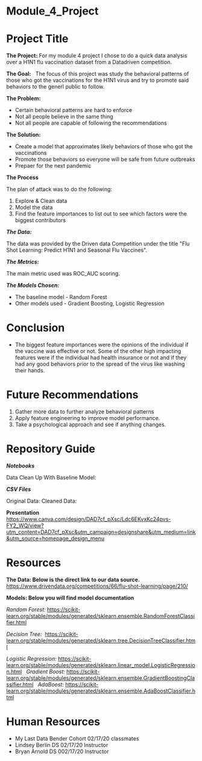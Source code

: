 # Module_4_Project
# Project Title

**The Project:**
  For my module 4 project I chose to do a quick data analysis over a H1N1 flu vaccination dataset from a Datadriven competition.


**The Goal:**
  The focus of this project was study the behavioral patterns of those who got the vaccinations for the H1N1 virus and try to promote said behaviors to the generl public to follow. 


**The Problem:**
* Certain behavioral patterns are hard to enforce
* Not all people believe in the same thing
* Not all people are capable of following the recommendations


**The Solution:**
* Create a model that approximates likely behaviors of those who got the vaccinations
* Promote those behaviors so everyone will be safe from future outbreaks
* Prepaer for the next pandemic


**The Process**

The plan of attack was to do the following:
1. Explore & Clean data 
2. Model the data
3. Find the feature importances to list out to see which factors were the biggest contributors

***The Data:*** 

The data was provided by the Driven data Competition under the title "Flu Shot Learning: Predict H1N1 and Seasonal Flu Vaccines".

***The Metrics:*** 

The main metric used was ROC_AUC scoring.

***The Models Chosen:***
* The baseline model - Random Forest
* Other models used - Gradient Boosting, Logistic Regression

# Conclusion
* The biggest feature importances were the opinions of the individual if the vaccine was effective or not. Some of the other high impacting features were if the individual had health insurance or not and if they had any good behaviors prior to the spread of the virus like washing their hands.

# Future Recommendations
1. Gather more data to further analyze behavioral patterns
2. Apply feature engineering to improve model performance.
3. Take a psychological approach and see if anything changes.


# Repository Guide
***Notebooks***

Data Clean Up With Baseline Model: 

***CSV Files***

Original Data: 
Cleaned Data: 

**Presentation**
https://www.canva.com/design/DAD7cf_pXsc/Ldc6EKvxKc24pvs-FY2_WQ/view?utm_content=DAD7cf_pXsc&utm_campaign=designshare&utm_medium=link&utm_source=homepage_design_menu

# Resources

**The Data: Below is the direct link to our data source.**
https://www.drivendata.org/competitions/66/flu-shot-learning/page/210/


**Models: Below you will find model documentation**

*Random Forest:* https://scikit-learn.org/stable/modules/generated/sklearn.ensemble.RandomForestClassifier.html

*Decision Tree:*  https://scikit-learn.org/stable/modules/generated/sklearn.tree.DecisionTreeClassifier.html

*Logistic Regression:* https://scikit-learn.org/stable/modules/generated/sklearn.linear_model.LogisticRegression.html 
  
*Gradient Boost:* https://scikit-learn.org/stable/modules/generated/sklearn.ensemble.GradientBoostingClassifier.html
  
*AdaBoost:* https://scikit-learn.org/stable/modules/generated/sklearn.ensemble.AdaBoostClassifier.html
  
 
 # Human Resources
 * My Last Data Bender Cohort 02/17/20 classmates
 * Lindsey Berlin DS 02/17/20 Instructor 
 * Bryan Arnold DS 002/17/20 Instructor
  
  
